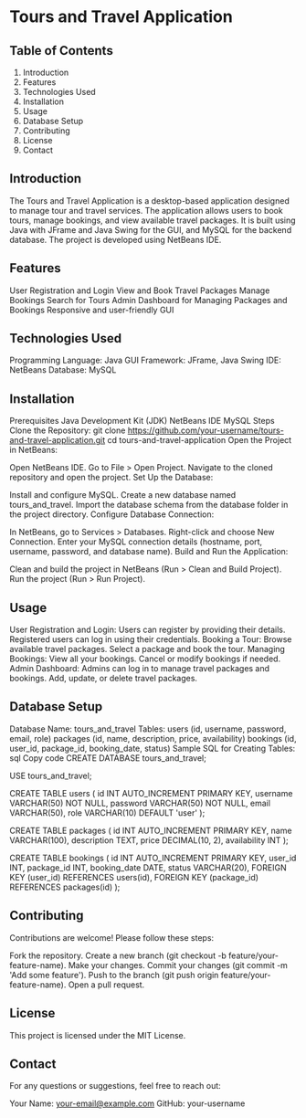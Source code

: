 # Tours and Travel Application
## Table of Contents
  1. Introduction
  2. Features
  3. Technologies Used
  4. Installation
  5. Usage
  6. Database Setup
  7. Contributing
  9. License
  10. Contact
      
## Introduction
The Tours and Travel Application is a desktop-based application designed to manage tour and travel services. The application allows users to book tours, manage bookings, and view available travel packages. It is built using Java with JFrame and Java Swing for the GUI, and MySQL for the backend database. The project is developed using NetBeans IDE.

## Features
User Registration and Login
View and Book Travel Packages
Manage Bookings
Search for Tours
Admin Dashboard for Managing Packages and Bookings
Responsive and user-friendly GUI

## Technologies Used
Programming Language: Java
GUI Framework: JFrame, Java Swing
IDE: NetBeans
Database: MySQL

## Installation
Prerequisites
Java Development Kit (JDK)
NetBeans IDE
MySQL
Steps
Clone the Repository:
git clone https://github.com/your-username/tours-and-travel-application.git
cd tours-and-travel-application
Open the Project in NetBeans:

Open NetBeans IDE.
Go to File > Open Project.
Navigate to the cloned repository and open the project.
Set Up the Database:

Install and configure MySQL.
Create a new database named tours_and_travel.
Import the database schema from the database folder in the project directory.
Configure Database Connection:

In NetBeans, go to Services > Databases.
Right-click and choose New Connection.
Enter your MySQL connection details (hostname, port, username, password, and database name).
Build and Run the Application:

Clean and build the project in NetBeans (Run > Clean and Build Project).
Run the project (Run > Run Project).

## Usage
User Registration and Login:
Users can register by providing their details.
Registered users can log in using their credentials.
Booking a Tour:
Browse available travel packages.
Select a package and book the tour.
Managing Bookings:
View all your bookings.
Cancel or modify bookings if needed.
Admin Dashboard:
Admins can log in to manage travel packages and bookings.
Add, update, or delete travel packages.

## Database Setup
Database Name: tours_and_travel
Tables:
users (id, username, password, email, role)
packages (id, name, description, price, availability)
bookings (id, user_id, package_id, booking_date, status)
Sample SQL for Creating Tables:
sql
Copy code
CREATE DATABASE tours_and_travel;

USE tours_and_travel;

CREATE TABLE users (
    id INT AUTO_INCREMENT PRIMARY KEY,
    username VARCHAR(50) NOT NULL,
    password VARCHAR(50) NOT NULL,
    email VARCHAR(50),
    role VARCHAR(10) DEFAULT 'user'
);

CREATE TABLE packages (
    id INT AUTO_INCREMENT PRIMARY KEY,
    name VARCHAR(100),
    description TEXT,
    price DECIMAL(10, 2),
    availability INT
);

CREATE TABLE bookings (
    id INT AUTO_INCREMENT PRIMARY KEY,
    user_id INT,
    package_id INT,
    booking_date DATE,
    status VARCHAR(20),
    FOREIGN KEY (user_id) REFERENCES users(id),
    FOREIGN KEY (package_id) REFERENCES packages(id)
);

## Contributing
Contributions are welcome! Please follow these steps:

Fork the repository.
Create a new branch (git checkout -b feature/your-feature-name).
Make your changes.
Commit your changes (git commit -m 'Add some feature').
Push to the branch (git push origin feature/your-feature-name).
Open a pull request.
## License
This project is licensed under the MIT License.

## Contact
For any questions or suggestions, feel free to reach out:

Your Name: your-email@example.com
GitHub: your-username
